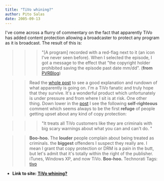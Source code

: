 ```yaml
---
title: "TiVo whining?"
author: Pito Salas
date: 2005-09-13
---
```


I've come across a flurry of commentary on the fact that apparently TiVo has
added content protection allowing a broadcaster to protect any program as it
is broadcast. The result of this is:

>>

>>> "[A program] recorded with a red-flag next to it (an icon I've never seen
before). When I selected the episode, I got a message to the effect that "the
copyright holder prohibited saving the episode past date mm/dd". (**from**
[PVRBlog](<http://www.pvrblog.com/pvr/2005/09/tivo_72_os_adds.html>))

>>

>> Read the [whole
post](<http://www.pvrblog.com/pvr/2005/09/tivo_72_os_adds.html>) to see a good
explanation and rundown of what apparently is going on. I'm a TiVo fanatic and
truly hope that they survive. It's a wonderful product which unfortunately is
under pressure and from where I sit is at risk. One other thing. Down lower in
the [post](<http://www.pvrblog.com/pvr/2005/09/tivo_72_os_adds.html>) I see
the following **self-righteous** comment which seems always to be the first
**refuge** of people getting upset about any kind of copy protection:

>>

>>> "It treats all TiVo customers like they are criminals with big scary
warnings about what you can and can't do. "

>>

>> **Boo-hoo.** The **louder** people complain about being treated as
criminals. the **biggest** offenders I suspect they really are. I mean I grant
that copy protection or DRM is a pain in the butt, but let's admit that it's
totally within the right of the publisher. iTunes,  Windows XP, and now TiVo.
**Boo-hoo.** Technorati Tags: [tivo](<http://www.technorati.com/tag/tivo>)


* **Link to site:** **[TiVo whining?](None)**
